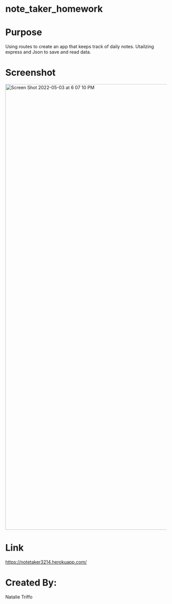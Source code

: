 # note_taker_homework
# Purpose 
Using routes to create an app that keeps track of daily notes. Utailzing express and Json to save and read data. 
# Screenshot
<img width="1392" alt="Screen Shot 2022-05-03 at 6 07 10 PM" src="https://user-images.githubusercontent.com/97486569/166587328-db2831e0-772d-4f40-9e4c-55d24fc2940a.png">

# Link

https://notetaker3214.herokuapp.com/

# Created By:

Natalie Triffo
